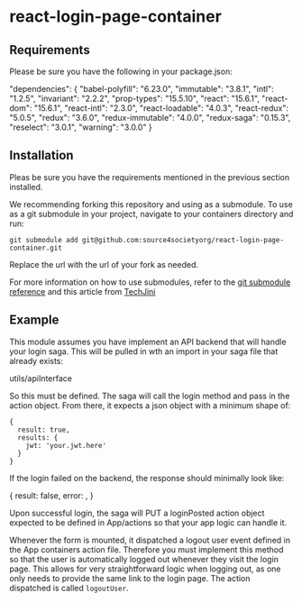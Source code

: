 # react-login-page-container

## Requirements

Please be sure you have the following in your package.json:

   "dependencies": {
     "babel-polyfill": "6.23.0",
     "immutable": "3.8.1",
     "intl": "1.2.5",
     "invariant": "2.2.2",
     "prop-types": "15.5.10",
     "react": "15.6.1",
     "react-dom": "15.6.1",
     "react-intl": "2.3.0",
     "react-loadable": "4.0.3",
     "react-redux": "5.0.5",
     "redux": "3.6.0",
     "redux-immutable": "4.0.0",
     "redux-saga": "0.15.3",
     "reselect": "3.0.1",
     "warning": "3.0.0"
   }

## Installation

Pleas be sure you have the requirements mentioned in the previous section installed.

We recommending forking this repository and using as a submodule. To use as a git submodule in your project, navigate to your containers directory and run:

    git submodule add git@github.com:source4societyorg/react-login-page-container.git

Replace the url with the url of your fork as needed.

For more information on how to use submodules, refer to the [git submodule reference](https://git-scm.com/docs/git-submodule) and this article from [TechJini](http://www.techjini.com/blog/working-with-git-submodules/)

## Example

This module assumes you have implement an API backend that will handle your login saga. This will be pulled in wth an import in your saga file that already exists:

  utils/apiInterface

So this must be defined. The saga will call the login method and pass in the action object. From there, it expects a json object with a minimum shape of:

    {
      result: true,
      results: {
        jwt: 'your.jwt.here'
      }
    }

If the login failed on the backend, the response should minimally look like:

  {
    result: false,
    error: <your error object here>,
  }

Upon successful login, the saga will PUT a loginPosted action object expected to be defined in App/actions so that your app logic can handle it.

Whenever the form is mounted, it dispatched a logout user event defined in the App containers action file. Therefore you must implement this method so that the user is automatically logged out whenever they visit the login page. This allows for very straightforward logic when logging out, as one only needs to provide the same link to the login page. The action dispatched is called `logoutUser`.
